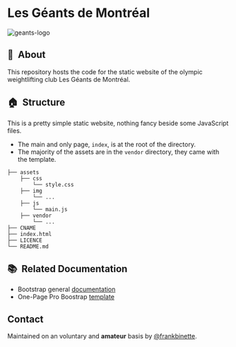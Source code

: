# Les Géants de Montréal

![geants-logo](./img/geants_logo_bleu_small.png)

## 🎯&nbsp; About

This repository hosts the code for the static website of the olympic weightlifting club Les Géants de Montréal.

## 🏠&nbsp; Structure

This is a pretty simple static website, nothing fancy beside some JavaScript files.

- The main and only page, `index`, is at the root of the directory.
- The majority of the assets are in the `vendor` directory, they came with the template.

```shell
├── assets
    ├── css
        └── style.css
    ├── img
        └── ...
    ├── js
        └── main.js
    ├── vendor
        └── ...
├── CNAME
├── index.html
├── LICENCE
└── README.md
```

## 📚&nbsp; Related Documentation

- Bootstrap general [documentation](https://getbootstrap.com/)
- One-Page Pro Boostrap [template](https://bootstrapmade.com/onepage-multipurpose-bootstrap-template/)

## Contact

Maintained on an voluntary and **amateur** basis by [@frankbinette](https://github.com/frankbinette).
